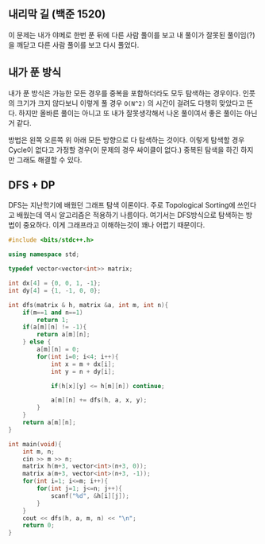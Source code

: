 ## 내리막 길 (백준 1520)

이 문제는 내가 야메로 한번 푼 뒤에 다른 사람 풀이를 보고 내 풀이가 잘못된 풀이임(?)을 깨닫고 다른 사람 풀이를 보고 다시 풀었다.



## 내가 푼 방식

내가 푼 방식은 가능한 모든 경우를 중복을 포함하더라도 모두 탐색하는 경우이다. 인풋의 크기가 크지 않다보니 이렇게 풀 경우 `O(N^2)` 의 시간이 걸려도 다행히 맞았다고 뜬다. 하지만 올바른 풀이는 아니고 또 내가 잘못생각해서 나온 풀이여서 좋은 풀이는 아닌거 같다.

방법은 왼쪽 오른쪽 위 아래 모든 방향으로 다 탐색하는 것이다. 이렇게 탐색할 경우 Cycle이 없다고 가정할 경우(이 문제의 경우 싸이클이 없다.) 중복된 탐색을 하긴 하지만 그래도 해결할 수 있다.



## DFS + DP

DFS는 지난학기에 배웠던 그래프 탐색 이론이다. 주로 Topological Sorting에 쓰인다고 배웠는데 역시 알고리즘은 적용하기 나름이다. 여기서는 DFS방식으로 탐색하는 방법이 중요하다. 이게 그래프라고 이해하는것이 꽤나 어렵기 때문이다. 

```cpp
#include <bits/stdc++.h>

using namespace std;

typedef vector<vector<int>> matrix;

int dx[4] = {0, 0, 1, -1};
int dy[4] = {1, -1, 0, 0};

int dfs(matrix & h, matrix &a, int m, int n){
    if(m==1 and n==1)
        return 1;
    if(a[m][n] != -1){
        return a[m][n];
    } else {
        a[m][n] = 0;
        for(int i=0; i<4; i++){
            int x = m + dx[i];
            int y = n + dy[i];

            if(h[x][y] <= h[m][n]) continue;

            a[m][n] += dfs(h, a, x, y);
        }
    }
    return a[m][n];
}

int main(void){
    int m, n;
    cin >> m >> n;
    matrix h(m+3, vector<int>(n+3, 0));
    matrix a(m+3, vector<int>(n+3, -1));
    for(int i=1; i<=m; i++){
        for(int j=1; j<=n; j++){
            scanf("%d", &h[i][j]);
        }
    }
    cout << dfs(h, a, m, n) << "\n"; 
    return 0;
}
```

